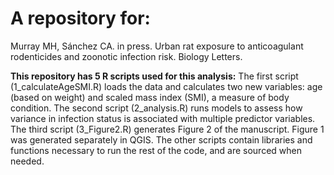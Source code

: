 A repository for: 
================

Murray MH, Sánchez CA. in press. Urban rat exposure to anticoagulant rodenticides
and zoonotic infection risk. Biology Letters.


**This repository has 5 R scripts used for this analysis:** The first script
(1_calculateAgeSMI.R) loads the data and calculates two new variables: age 
(based on weight) and scaled mass index (SMI), a measure of body condition. 
The second script (2_analysis.R) runs models to assess how variance in infection 
status is associated with multiple predictor variables. The third script 
(3_Figure2.R) generates Figure 2 of the manuscript. Figure 1 was generated 
separately in QGIS. The other scripts contain libraries and functions necessary
to run the rest of the code, and are sourced when needed.
